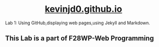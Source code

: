 <div align="center">
    <a href="https://kevinjd0.github.io">
        <h1 href="https://kevinjd0.github.io">kevinjd0.github.io</h1>
    </a>
</div>
Lab 1: Using GitHub,displaying web pages,using Jekyll and Markdown.

## This Lab is a part of F28WP-Web Programming
